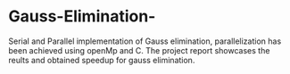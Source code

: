 # Gauss-Elimination-
Serial and Parallel implementation of Gauss elimination, parallelization has been achieved using openMp and C.
The project report showcases the reults and obtained speedup for gauss elimination.
